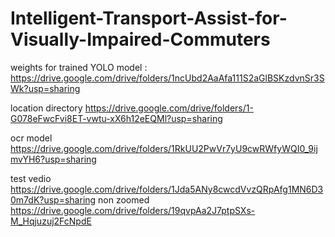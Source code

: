 # Intelligent-Transport-Assist-for-Visually-Impaired-Commuters
weights for trained YOLO model : https://drive.google.com/drive/folders/1ncUbd2AaAfa111S2aGlBSKzdvnSr3SWk?usp=sharing

location directory
https://drive.google.com/drive/folders/1-G078eFwcFvi8ET-vwtu-xX6h12eEQMl?usp=sharing

ocr model
https://drive.google.com/drive/folders/1RkUU2PwVr7yU9cwRWfyWQI0_9ijmvYH6?usp=sharing

test vedio
https://drive.google.com/drive/folders/1Jda5ANy8cwcdVvzQRpAfg1MN6D30m7dK?usp=sharing
non zoomed
https://drive.google.com/drive/folders/19qvpAa2J7ptpSXs-M_Hqjuzuj2FcNpdE
